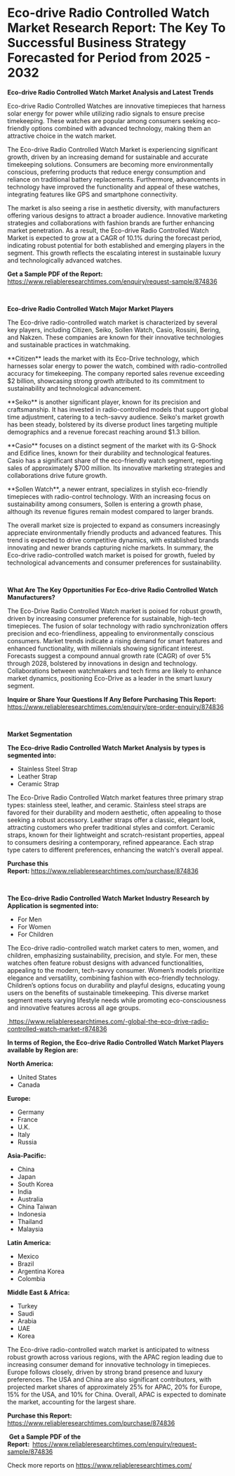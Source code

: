 <p><h1>Eco-drive Radio Controlled Watch Market Research Report: The Key To Successful Business Strategy Forecasted for Period from 2025 - 2032</h1></p><p><strong>Eco-drive Radio Controlled Watch Market Analysis and Latest Trends</strong></p>
<p><p>Eco-drive Radio Controlled Watches are innovative timepieces that harness solar energy for power while utilizing radio signals to ensure precise timekeeping. These watches are popular among consumers seeking eco-friendly options combined with advanced technology, making them an attractive choice in the watch market.</p><p>The Eco-drive Radio Controlled Watch Market is experiencing significant growth, driven by an increasing demand for sustainable and accurate timekeeping solutions. Consumers are becoming more environmentally conscious, preferring products that reduce energy consumption and reliance on traditional battery replacements. Furthermore, advancements in technology have improved the functionality and appeal of these watches, integrating features like GPS and smartphone connectivity.</p><p>The market is also seeing a rise in aesthetic diversity, with manufacturers offering various designs to attract a broader audience. Innovative marketing strategies and collaborations with fashion brands are further enhancing market penetration. As a result, the Eco-drive Radio Controlled Watch Market is expected to grow at a CAGR of 10.1% during the forecast period, indicating robust potential for both established and emerging players in the segment. This growth reflects the escalating interest in sustainable luxury and technologically advanced watches.</p></p>
<p><strong>Get a Sample PDF of the Report:&nbsp;</strong> <a href="https://www.reliableresearchtimes.com/enquiry/request-sample/874836?utm_campaign=2997&utm_medium=2&utm_source=Github&utm_content=ia&utm_term=21032025&utm_id=eco-drive-radio-controlled-watch">https://www.reliableresearchtimes.com/enquiry/request-sample/874836</a></p>
<p>&nbsp;</p>
<p><strong>Eco-drive Radio Controlled Watch Major Market Players</strong></p>
<p><p>The Eco-drive radio-controlled watch market is characterized by several key players, including Citizen, Seiko, Sollen Watch, Casio, Rossini, Bering, and Nakzen. These companies are known for their innovative technologies and sustainable practices in watchmaking.</p><p>**Citizen** leads the market with its Eco-Drive technology, which harnesses solar energy to power the watch, combined with radio-controlled accuracy for timekeeping. The company reported sales revenue exceeding $2 billion, showcasing strong growth attributed to its commitment to sustainability and technological advancement.</p><p>**Seiko** is another significant player, known for its precision and craftsmanship. It has invested in radio-controlled models that support global time adjustment, catering to a tech-savvy audience. Seiko's market growth has been steady, bolstered by its diverse product lines targeting multiple demographics and a revenue forecast reaching around $1.3 billion.</p><p>**Casio** focuses on a distinct segment of the market with its G-Shock and Edifice lines, known for their durability and technological features. Casio has a significant share of the eco-friendly watch segment, reporting sales of approximately $700 million. Its innovative marketing strategies and collaborations drive future growth.</p><p>**Sollen Watch**, a newer entrant, specializes in stylish eco-friendly timepieces with radio-control technology. With an increasing focus on sustainability among consumers, Sollen is entering a growth phase, although its revenue figures remain modest compared to larger brands.</p><p>The overall market size is projected to expand as consumers increasingly appreciate environmentally friendly products and advanced features. This trend is expected to drive competitive dynamics, with established brands innovating and newer brands capturing niche markets. In summary, the Eco-drive radio-controlled watch market is poised for growth, fueled by technological advancements and consumer preferences for sustainability.</p></p>
<p>&nbsp;</p>
<p><strong>What Are The Key Opportunities For Eco-drive Radio Controlled Watch Manufacturers?</strong></p>
<p><p>The Eco-Drive Radio Controlled Watch market is poised for robust growth, driven by increasing consumer preference for sustainable, high-tech timepieces. The fusion of solar technology with radio synchronization offers precision and eco-friendliness, appealing to environmentally conscious consumers. Market trends indicate a rising demand for smart features and enhanced functionality, with millennials showing significant interest. Forecasts suggest a compound annual growth rate (CAGR) of over 5% through 2028, bolstered by innovations in design and technology. Collaborations between watchmakers and tech firms are likely to enhance market dynamics, positioning Eco-Drive as a leader in the smart luxury segment.</p></p>
<p><strong>Inquire or Share Your Questions If Any Before Purchasing This Report:</strong> <a href="https://www.reliableresearchtimes.com/enquiry/pre-order-enquiry/874836?utm_campaign=2997&utm_medium=2&utm_source=Github&utm_content=ia&utm_term=21032025&utm_id=eco-drive-radio-controlled-watch">https://www.reliableresearchtimes.com/enquiry/pre-order-enquiry/874836</a></p>
<p>&nbsp;</p>
<p><strong>Market Segmentation</strong></p>
<p><strong>The Eco-drive Radio Controlled Watch Market Analysis by types is segmented into:</strong></p>
<p><ul><li>Stainless Steel Strap</li><li>Leather Strap</li><li>Ceramic Strap</li></ul></p>
<p><p>The Eco-Drive Radio Controlled Watch market features three primary strap types: stainless steel, leather, and ceramic. Stainless steel straps are favored for their durability and modern aesthetic, often appealing to those seeking a robust accessory. Leather straps offer a classic, elegant look, attracting customers who prefer traditional styles and comfort. Ceramic straps, known for their lightweight and scratch-resistant properties, appeal to consumers desiring a contemporary, refined appearance. Each strap type caters to different preferences, enhancing the watch's overall appeal.</p></p>
<p><strong>Purchase this Report:&nbsp;</strong><a href="https://www.reliableresearchtimes.com/purchase/874836?utm_campaign=2997&utm_medium=2&utm_source=Github&utm_content=ia&utm_term=21032025&utm_id=eco-drive-radio-controlled-watch">https://www.reliableresearchtimes.com/purchase/874836</a></p>
<p>&nbsp;</p>
<p><strong>The Eco-drive Radio Controlled Watch Market Industry Research by Application is segmented into:</strong></p>
<p><ul><li>For Men</li><li>For Women</li><li>For Children</li></ul></p>
<p><p>The Eco-drive radio-controlled watch market caters to men, women, and children, emphasizing sustainability, precision, and style. For men, these watches often feature robust designs with advanced functionalities, appealing to the modern, tech-savvy consumer. Women’s models prioritize elegance and versatility, combining fashion with eco-friendly technology. Children’s options focus on durability and playful designs, educating young users on the benefits of sustainable timekeeping. This diverse market segment meets varying lifestyle needs while promoting eco-consciousness and innovative features across all age groups.</p></p>
<p><a href="https://www.reliableresearchtimes.com/-global-the-eco-drive-radio-controlled-watch-market-r874836?utm_campaign=2997&utm_medium=2&utm_source=Github&utm_content=ia&utm_term=21032025&utm_id=eco-drive-radio-controlled-watch">&nbsp;https://www.reliableresearchtimes.com/-global-the-eco-drive-radio-controlled-watch-market-r874836</a></p>
<p><strong>In terms of Region, the Eco-drive Radio Controlled Watch Market Players available by Region are:</strong></p>
<p>
    <p> <strong> North America: </strong>
        <ul>
            <li>United States</li>
            <li>Canada</li>
        </ul>
        </p> 
    <p> <strong> Europe: </strong>
        <ul>
            <li>Germany</li>
            <li>France</li>
            <li>U.K.</li>
            <li>Italy</li>
            <li>Russia</li>
        </ul>
        </p> 
    <p> <strong> Asia-Pacific: </strong>
        <ul>
            <li>China</li>
            <li>Japan</li>
            <li>South Korea</li>
            <li>India</li>
            <li>Australia</li>
            <li>China Taiwan</li>
            <li>Indonesia</li>
            <li>Thailand</li>
            <li>Malaysia</li>
        </ul>
        </p> 
    <p> <strong> Latin America: </strong>
        <ul>
            <li>Mexico</li>
            <li>Brazil</li>
            <li>Argentina Korea</li>
            <li>Colombia</li>
        </ul>
        </p> 
    <p> <strong> Middle East & Africa: </strong>
        <ul>
            <li>Turkey</li>
            <li>Saudi</li>
            <li>Arabia</li>
            <li>UAE</li>
            <li>Korea</li>
        </ul>
    </p>
    </p>
<p><p>The Eco-drive radio-controlled watch market is anticipated to witness robust growth across various regions, with the APAC region leading due to increasing consumer demand for innovative technology in timepieces. Europe follows closely, driven by strong brand presence and luxury preferences. The USA and China are also significant contributors, with projected market shares of approximately 25% for APAC, 20% for Europe, 15% for the USA, and 10% for China. Overall, APAC is expected to dominate the market, accounting for the largest share.</p></p>
<p><strong>Purchase this Report: </strong><a href="https://www.reliableresearchtimes.com/purchase/874836?utm_campaign=2997&utm_medium=2&utm_source=Github&utm_content=ia&utm_term=21032025&utm_id=eco-drive-radio-controlled-watch">https://www.reliableresearchtimes.com/purchase/874836</a></p>
<p>&nbsp;<strong>Get a Sample PDF of the Report:&nbsp;&nbsp;</strong><a href="https://www.reliableresearchtimes.com/enquiry/request-sample/874836?utm_campaign=2997&utm_medium=2&utm_source=Github&utm_content=ia&utm_term=21032025&utm_id=eco-drive-radio-controlled-watch">https://www.reliableresearchtimes.com/enquiry/request-sample/874836</a></p>
<p><strong></strong></p>
<p>Check more reports on <a href="https://www.reliableresearchtimes.com/?utm_campaign=2997&utm_medium=2&utm_source=Github&utm_content=ia&utm_term=21032025&utm_id=eco-drive-radio-controlled-watch">https://www.reliableresearchtimes.com/</a></p>